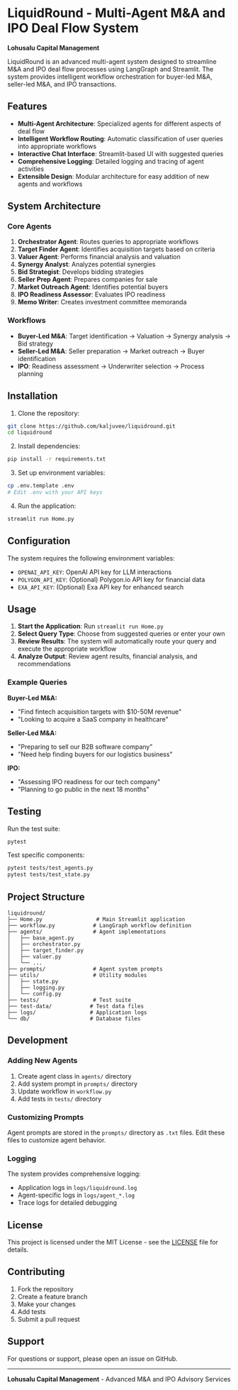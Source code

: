 # LiquidRound - Multi-Agent M&A and IPO Deal Flow System

**Lohusalu Capital Management**

LiquidRound is an advanced multi-agent system designed to streamline M&A and IPO deal flow processes using LangGraph and Streamlit. The system provides intelligent workflow orchestration for buyer-led M&A, seller-led M&A, and IPO transactions.

## Features

- **Multi-Agent Architecture**: Specialized agents for different aspects of deal flow
- **Intelligent Workflow Routing**: Automatic classification of user queries into appropriate workflows
- **Interactive Chat Interface**: Streamlit-based UI with suggested queries
- **Comprehensive Logging**: Detailed logging and tracing of agent activities
- **Extensible Design**: Modular architecture for easy addition of new agents and workflows

## System Architecture

### Core Agents

1. **Orchestrator Agent**: Routes queries to appropriate workflows
2. **Target Finder Agent**: Identifies acquisition targets based on criteria
3. **Valuer Agent**: Performs financial analysis and valuation
4. **Synergy Analyst**: Analyzes potential synergies
5. **Bid Strategist**: Develops bidding strategies
6. **Seller Prep Agent**: Prepares companies for sale
7. **Market Outreach Agent**: Identifies potential buyers
8. **IPO Readiness Assessor**: Evaluates IPO readiness
9. **Memo Writer**: Creates investment committee memoranda

### Workflows

- **Buyer-Led M&A**: Target identification → Valuation → Synergy analysis → Bid strategy
- **Seller-Led M&A**: Seller preparation → Market outreach → Buyer identification
- **IPO**: Readiness assessment → Underwriter selection → Process planning

## Installation

1. Clone the repository:
```bash
git clone https://github.com/kaljuvee/liquidround.git
cd liquidround
```

2. Install dependencies:
```bash
pip install -r requirements.txt
```

3. Set up environment variables:
```bash
cp .env.template .env
# Edit .env with your API keys
```

4. Run the application:
```bash
streamlit run Home.py
```

## Configuration

The system requires the following environment variables:

- `OPENAI_API_KEY`: OpenAI API key for LLM interactions
- `POLYGON_API_KEY`: (Optional) Polygon.io API key for financial data
- `EXA_API_KEY`: (Optional) Exa API key for enhanced search

## Usage

1. **Start the Application**: Run `streamlit run Home.py`
2. **Select Query Type**: Choose from suggested queries or enter your own
3. **Review Results**: The system will automatically route your query and execute the appropriate workflow
4. **Analyze Output**: Review agent results, financial analysis, and recommendations

### Example Queries

**Buyer-Led M&A:**
- "Find fintech acquisition targets with $10-50M revenue"
- "Looking to acquire a SaaS company in healthcare"

**Seller-Led M&A:**
- "Preparing to sell our B2B software company"
- "Need help finding buyers for our logistics business"

**IPO:**
- "Assessing IPO readiness for our tech company"
- "Planning to go public in the next 18 months"

## Testing

Run the test suite:
```bash
pytest
```

Test specific components:
```bash
pytest tests/test_agents.py
pytest tests/test_state.py
```

## Project Structure

```
liquidround/
├── Home.py                 # Main Streamlit application
├── workflow.py            # LangGraph workflow definition
├── agents/                # Agent implementations
│   ├── base_agent.py
│   ├── orchestrator.py
│   ├── target_finder.py
│   ├── valuer.py
│   └── ...
├── prompts/               # Agent system prompts
├── utils/                 # Utility modules
│   ├── state.py
│   ├── logging.py
│   └── config.py
├── tests/                 # Test suite
├── test-data/            # Test data files
├── logs/                 # Application logs
└── db/                   # Database files
```

## Development

### Adding New Agents

1. Create agent class in `agents/` directory
2. Add system prompt in `prompts/` directory
3. Update workflow in `workflow.py`
4. Add tests in `tests/` directory

### Customizing Prompts

Agent prompts are stored in the `prompts/` directory as `.txt` files. Edit these files to customize agent behavior.

### Logging

The system provides comprehensive logging:
- Application logs in `logs/liquidround.log`
- Agent-specific logs in `logs/agent_*.log`
- Trace logs for detailed debugging

## License

This project is licensed under the MIT License - see the [LICENSE](LICENSE) file for details.

## Contributing

1. Fork the repository
2. Create a feature branch
3. Make your changes
4. Add tests
5. Submit a pull request

## Support

For questions or support, please open an issue on GitHub.

---

**Lohusalu Capital Management** - Advanced M&A and IPO Advisory Services